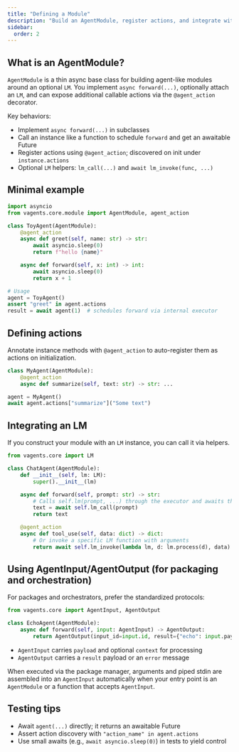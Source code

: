 ```yaml
---
title: "Defining a Module"
description: "Build an AgentModule, register actions, and integrate with the AgentInput/AgentOutput protocols."
sidebar:
  order: 2
---
```


## What is an AgentModule?

`AgentModule` is a thin async base class for building agent-like modules around an optional `LM`. You implement `async forward(...)`, optionally attach an `LM`, and can expose additional callable actions via the `@agent_action` decorator.

Key behaviors:

- Implement `async forward(...)` in subclasses
- Call an instance like a function to schedule `forward` and get an awaitable Future
- Register actions using `@agent_action`; discovered on init under `instance.actions`
- Optional `LM` helpers: `lm_call(...)` and `await lm_invoke(func, ...)`

## Minimal example

```python
import asyncio
from vagents.core.module import AgentModule, agent_action

class ToyAgent(AgentModule):
    @agent_action
    async def greet(self, name: str) -> str:
        await asyncio.sleep(0)
        return f"hello {name}"

    async def forward(self, x: int) -> int:
        await asyncio.sleep(0)
        return x + 1

# Usage
agent = ToyAgent()
assert "greet" in agent.actions
result = await agent(1)  # schedules forward via internal executor
```

## Defining actions

Annotate instance methods with `@agent_action` to auto-register them as actions on initialization.

```python
class MyAgent(AgentModule):
    @agent_action
    async def summarize(self, text: str) -> str: ...

agent = MyAgent()
await agent.actions["summarize"]("Some text")
```

## Integrating an LM

If you construct your module with an `LM` instance, you can call it via helpers.

```python
from vagents.core import LM

class ChatAgent(AgentModule):
    def __init__(self, lm: LM):
        super().__init__(lm)

    async def forward(self, prompt: str) -> str:
        # Calls self.lm(prompt, ...) through the executor and awaits the result
        text = await self.lm_call(prompt)
        return text

    @agent_action
    async def tool_use(self, data: dict) -> dict:
        # Or invoke a specific LM function with arguments
        return await self.lm_invoke(lambda lm, d: lm.process(d), data)
```

## Using AgentInput/AgentOutput (for packaging and orchestration)

For packages and orchestrators, prefer the standardized protocols:

```python
from vagents.core import AgentInput, AgentOutput

class EchoAgent(AgentModule):
    async def forward(self, input: AgentInput) -> AgentOutput:
        return AgentOutput(input_id=input.id, result={"echo": input.payload})
```

- `AgentInput` carries `payload` and optional `context` for processing
- `AgentOutput` carries a `result` payload or an `error` message

When executed via the package manager, arguments and piped stdin are assembled into an `AgentInput` automatically when your entry point is an `AgentModule` or a function that accepts `AgentInput`.

## Testing tips

- Await `agent(...)` directly; it returns an awaitable Future
- Assert action discovery with `"action_name" in agent.actions`
- Use small awaits (e.g., `await asyncio.sleep(0)`) in tests to yield control

